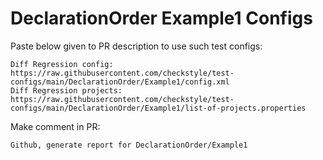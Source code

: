 # DeclarationOrder Example1 Configs
Paste below given to PR description to use such test configs:
```
Diff Regression config: https://raw.githubusercontent.com/checkstyle/test-configs/main/DeclarationOrder/Example1/config.xml
Diff Regression projects: https://raw.githubusercontent.com/checkstyle/test-configs/main/DeclarationOrder/Example1/list-of-projects.properties
```
Make comment in PR:
```
Github, generate report for DeclarationOrder/Example1
```
